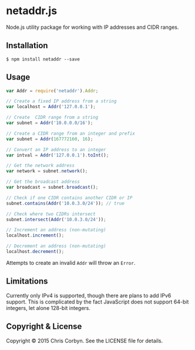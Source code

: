 # netaddr.js

Node.js utility package for working with IP addresses and CIDR ranges.

## Installation

```
$ npm install netaddr --save
```

## Usage

``` javascript
var Addr = require('netaddr').Addr;

// Create a fixed IP address from a string
var localhost = Addr('127.0.0.1');

// Create  CIDR range from a string
var subnet = Addr('10.0.0.0/16');

// Create a CIDR range from an integer and prefix
var subnet = Addr(167772160, 16);

// Convert an IP address to an integer
var intval = Addr('127.0.0.1').toInt();

// Get the network address
var network = subnet.network();

// Get the broadcast address
var broadcast = subnet.broadcast();

// Check if one CIDR contains another CIDR or IP
subnet.contains(Addr('10.0.3.0/24')); // true

// Check where two CIDRs intersect
subnet.intersect(Addr('10.0.3.0/24'));

// Increment an address (non-mutating)
localhost.increment();

// Decrement an address (non-mutating)
localhost.decrement();
```

Attempts to create an invalid `Addr` will throw an `Error`.

## Limitations

Currently only IPv4 is supported, though there are plans to add IPv6 support.
This is complicated by the fact JavaScript does not support 64-bit integers,
let alone 128-bit integers.

## Copyright & License

Copyright © 2015 Chris Corbyn. See the LICENSE file for details.
